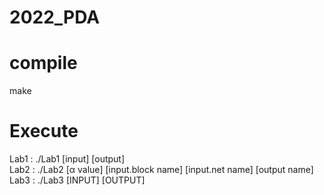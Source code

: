 # 2022_PDA

# compile
make


# Execute
Lab1 : ./Lab1 [input] [output] <br />
Lab2 : ./Lab2 [α value] [input.block name] [input.net name] [output name] <br />
Lab3 : ./Lab3 [INPUT] [OUTPUT] <br />
